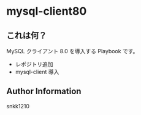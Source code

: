 mysql-client80
=========

## これは何？

MySQL クライアント 8.0 を導入する Playbook です。

- レポジトリ追加
- mysql-client 導入

Author Information
------------------

snkk1210
